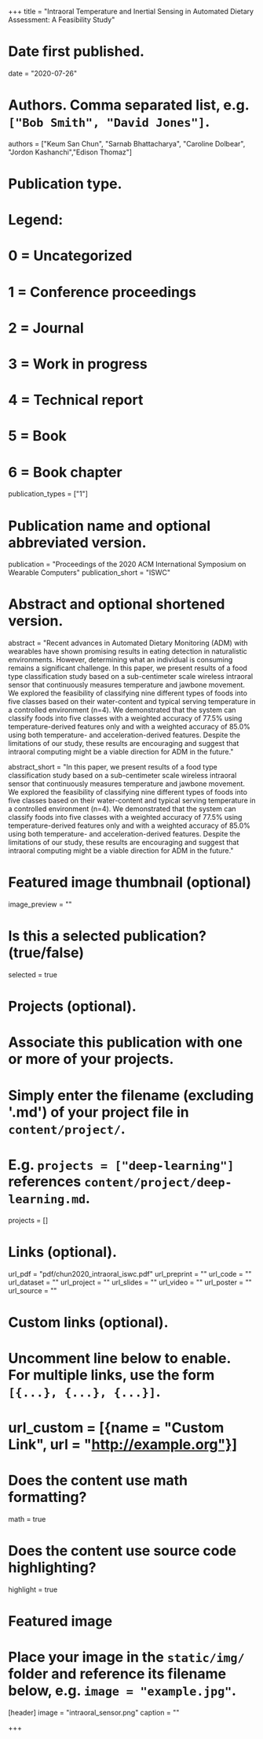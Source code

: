 +++
title = "Intraoral Temperature and Inertial Sensing in Automated Dietary Assessment: A Feasibility Study"

# Date first published.
date = "2020-07-26"

# Authors. Comma separated list, e.g. `["Bob Smith", "David Jones"]`.
authors = ["Keum San Chun", "Sarnab Bhattacharya", "Caroline Dolbear", "Jordon Kashanchi","Edison Thomaz"]

# Publication type.
# Legend:
# 0 = Uncategorized
# 1 = Conference proceedings
# 2 = Journal
# 3 = Work in progress
# 4 = Technical report
# 5 = Book
# 6 = Book chapter
publication_types = ["1"]

# Publication name and optional abbreviated version.
publication = "Proceedings of the 2020 ACM International Symposium on Wearable Computers"
publication_short = "ISWC"

# Abstract and optional shortened version.
abstract = "Recent advances in Automated Dietary Monitoring (ADM) with wearables have shown promising results in eating detection in naturalistic environments. However, determining what an individual is consuming remains a significant challenge. In this paper, we present results of a food type classification study based on a sub-centimeter scale wireless intraoral sensor that continuously measures temperature and jawbone movement. We explored the feasibility of classifying nine different types of foods into five classes based on their water-content and typical serving temperature in a controlled environment (n=4). We demonstrated that the system can classify foods into five classes with a weighted accuracy of 77.5%  using temperature-derived features only and with a weighted accuracy of 85.0% using both temperature- and acceleration-derived features. Despite the limitations of our study, these results are encouraging and suggest that intraoral computing might be a viable direction for ADM in the future."

abstract_short = "In this paper, we present results of a food type classification study based on a sub-centimeter scale wireless intraoral sensor that continuously measures temperature and jawbone movement. We explored the feasibility of classifying nine different types of foods into five classes based on their water-content and typical serving temperature in a controlled environment (n=4). We demonstrated that the system can classify foods into five classes with a weighted accuracy of 77.5%  using temperature-derived features only and with a weighted accuracy of 85.0% using both temperature- and acceleration-derived features. Despite the limitations of our study, these results are encouraging and suggest that intraoral computing might be a viable direction for ADM in the future."

# Featured image thumbnail (optional)
image_preview = ""

# Is this a selected publication? (true/false)
selected = true

# Projects (optional).
#   Associate this publication with one or more of your projects.
#   Simply enter the filename (excluding '.md') of your project file in `content/project/`.
#   E.g. `projects = ["deep-learning"]` references `content/project/deep-learning.md`.
projects = [] 

# Links (optional).
url_pdf = "pdf/chun2020_intraoral_iswc.pdf"
url_preprint = ""
url_code = ""
url_dataset = ""
url_project = ""
url_slides = ""
url_video = ""
url_poster = ""
url_source = ""

# Custom links (optional).
#   Uncomment line below to enable. For multiple links, use the form `[{...}, {...}, {...}]`.
# url_custom = [{name = "Custom Link", url = "http://example.org"}]

# Does the content use math formatting?
math = true

# Does the content use source code highlighting?
highlight = true

# Featured image
# Place your image in the `static/img/` folder and reference its filename below, e.g. `image = "example.jpg"`.
[header]
image = "intraoral_sensor.png"
caption = ""

+++
